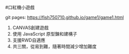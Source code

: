 #口紅機小遊戲

git pages: https://fish750710.github.io/game1/game1.html

1. CANVAS創建遊戲
2. 使用 JavaScript 原型鍊和建構子
3. 支援RWD自適應
4. 共三關，從易到難，隨著時間減少增加難度
